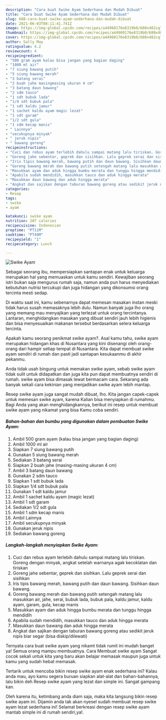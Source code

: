 ```yaml
---
description: "Cara buat Swike Ayam Sederhana dan Mudah Dibuat"
title: "Cara buat Swike Ayam Sederhana dan Mudah Dibuat"
slug: 688-cara-buat-swike-ayam-sederhana-dan-mudah-dibuat
date: 2021-06-03T08:11:41.741Z
image: https://img-global.cpcdn.com/recipes/a44960176e8319b0/680x482cq70/swike-ayam-foto-resep-utama.jpg
thumbnail: https://img-global.cpcdn.com/recipes/a44960176e8319b0/680x482cq70/swike-ayam-foto-resep-utama.jpg
cover: https://img-global.cpcdn.com/recipes/a44960176e8319b0/680x482cq70/swike-ayam-foto-resep-utama.jpg
author: Sally May
ratingvalue: 4.2
reviewcount: 4
recipeingredient:
- "500 gram ayam kalau bisa jangan yang bagian daging"
- "1000 ml air"
- "7 siung bawang putih"
- "5 siung bawang merah"
- "3 batang serai"
- "2 buah jahe masingmasing ukuran 4 cm"
- "3 batang daun bawang"
- "2 sdm tauco"
- "1 sdt bubuk lada"
- "1/4 sdt bubuk pala"
- "1 sdt kaldu jamur"
- "1 sachet kaldu ayam magic lezat"
- "1 sdt garam"
- "1/2 sdt gula"
- "1 sdm kecap manis"
- " Lainnya"
- "secukupnya minyak"
- " jeruk nipis"
- " bawang goreng"
recipeinstructions:
- "Cuci dan rebus ayam terlebih dahulu sampai matang lalu tiriskan. Goreng dengan minyak, angkat setelah warnanya agak kecoklatan dan tiriskan"
- "Goreng jahe sebentar, geprek dan sisihkan. Lalu geprek serai dan sisihkan"
- "Iris tipis bawang merah, bawang putih dan daun bawang. Sisihkan daun bawang."
- "Goreng bawang merah dan bawang putih setengah matang lalu masukkan air, jahe, serai, bubuk lada, bubuk pala, kaldu jamur, kaldu ayam, garam, gula, kecap manis"
- "Masukkan ayam dan aduk hingga bumbu merata dan tunggu hingga mendidih"
- "Apabila sudah mendidih, masukkan tauco dan aduk hingga merata"
- "Masukkan daun bawang dan aduk hingga merata"
- "Angkat dan sajikan dengan taburan bawang goreng atau sedikit jeruk nipis biar segar (bisa diskip/dilewati)"
categories:
- Resep
tags:
- swike
- ayam

katakunci: swike ayam 
nutrition: 207 calories
recipecuisine: Indonesian
preptime: "PT11M"
cooktime: "PT49M"
recipeyield: "1"
recipecategory: Lunch

---
```



![Swike Ayam](https://img-global.cpcdn.com/recipes/a44960176e8319b0/680x482cq70/swike-ayam-foto-resep-utama.jpg)

Sebagai seorang ibu, mempersiapkan santapan enak untuk keluarga merupakan hal yang memuaskan untuk kamu sendiri. Kewajiban seorang istri bukan saja mengurus rumah saja, namun anda pun harus menyediakan kebutuhan nutrisi tercukupi dan juga hidangan yang dikonsumsi orang tercinta mesti sedap.

Di waktu  saat ini, kamu sebenarnya dapat memesan masakan instan meski tidak harus susah memasaknya lebih dulu. Namun banyak juga lho orang yang memang mau menyajikan yang terlezat untuk orang tercintanya. Lantaran, menghidangkan masakan yang dibuat sendiri jauh lebih higienis dan bisa menyesuaikan makanan tersebut berdasarkan selera keluarga tercinta. 



Apakah kamu seorang penikmat swike ayam?. Asal kamu tahu, swike ayam merupakan hidangan khas di Nusantara yang kini disenangi oleh orang-orang dari hampir setiap tempat di Nusantara. Kita dapat membuat swike ayam sendiri di rumah dan pasti jadi santapan kesukaanmu di akhir pekanmu.

Anda tidak usah bingung untuk memakan swike ayam, sebab swike ayam tidak sulit untuk didapatkan dan juga kita pun dapat membuatnya sendiri di rumah. swike ayam bisa dimasak lewat bermacam cara. Sekarang ada banyak sekali cara kekinian yang menjadikan swike ayam lebih mantap.

Resep swike ayam juga sangat mudah dibuat, lho. Kita jangan capek-capek untuk memesan swike ayam, karena Kalian bisa menyiapkan di rumahmu. Bagi Anda yang akan menghidangkannya, berikut ini resep untuk membuat swike ayam yang nikamat yang bisa Kamu coba sendiri.

<!--inarticleads1-->

##### Bahan-bahan dan bumbu yang digunakan dalam pembuatan Swike Ayam:

1. Ambil 500 gram ayam (kalau bisa jangan yang bagian daging)
1. Ambil 1000 ml air
1. Siapkan 7 siung bawang putih
1. Gunakan 5 siung bawang merah
1. Sediakan 3 batang serai
1. Siapkan 2 buah jahe (masing-masing ukuran 4 cm)
1. Ambil 3 batang daun bawang
1. Gunakan 2 sdm tauco
1. Siapkan 1 sdt bubuk lada
1. Siapkan 1/4 sdt bubuk pala
1. Gunakan 1 sdt kaldu jamur
1. Ambil 1 sachet kaldu ayam (magic lezat)
1. Ambil 1 sdt garam
1. Sediakan 1/2 sdt gula
1. Ambil 1 sdm kecap manis
1. Ambil  Lainnya
1. Ambil secukupnya minyak
1. Gunakan  jeruk nipis
1. Sediakan  bawang goreng




<!--inarticleads2-->

##### Langkah-langkah menyiapkan Swike Ayam:

1. Cuci dan rebus ayam terlebih dahulu sampai matang lalu tiriskan. Goreng dengan minyak, angkat setelah warnanya agak kecoklatan dan tiriskan
1. Goreng jahe sebentar, geprek dan sisihkan. Lalu geprek serai dan sisihkan
1. Iris tipis bawang merah, bawang putih dan daun bawang. Sisihkan daun bawang.
1. Goreng bawang merah dan bawang putih setengah matang lalu masukkan air, jahe, serai, bubuk lada, bubuk pala, kaldu jamur, kaldu ayam, garam, gula, kecap manis
1. Masukkan ayam dan aduk hingga bumbu merata dan tunggu hingga mendidih
1. Apabila sudah mendidih, masukkan tauco dan aduk hingga merata
1. Masukkan daun bawang dan aduk hingga merata
1. Angkat dan sajikan dengan taburan bawang goreng atau sedikit jeruk nipis biar segar (bisa diskip/dilewati)




Ternyata cara buat swike ayam yang nikamt tidak rumit ini mudah banget ya! Semua orang mampu membuatnya. Cara Membuat swike ayam Sangat cocok sekali untuk kita yang baru akan belajar memasak maupun juga untuk kamu yang sudah hebat memasak.

Tertarik untuk mencoba bikin resep swike ayam enak sederhana ini? Kalau anda mau, ayo kamu segera buruan siapkan alat-alat dan bahan-bahannya, lalu bikin deh Resep swike ayam yang lezat dan simple ini. Sangat gampang kan. 

Oleh karena itu, ketimbang anda diam saja, maka kita langsung bikin resep swike ayam ini. Dijamin anda tak akan nyesel sudah membuat resep swike ayam lezat sederhana ini! Selamat berkreasi dengan resep swike ayam mantab simple ini di rumah sendiri,ya!.

